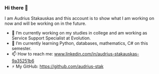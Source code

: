 ### Hi there 👋

I am Audrius Stakauskas and this account is to show what I am working on now and will be working on in the future.

- 🔭 I’m currently working on my studies in college and am working as Service Support Specialist at Evolution.
- 🌱 I’m currently learning Python, databases, mathematics, C# on this semester.
- 📫 How to reach me: www.linkedin.com/in/audrius-stakauskas-9a35251b6
- ⚡ My GitHub: https://github.com/audrius-stak

<!--
**audrius-stak/audrius-stak** is a ✨ _special_ ✨ repository because its `README.md` (this file) appears on your GitHub profile.

Here are some ideas to get you started:

- 🔭 I’m currently working on ...
- 🌱 I’m currently learning ...
- 👯 I’m looking to collaborate on ...
- 🤔 I’m looking for help with ...
- 💬 Ask me about ...
- 📫 How to reach me: ...
- 😄 Pronouns: ...
- ⚡ Fun fact: ...
-->
